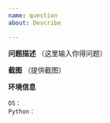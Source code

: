 ```yaml
---
name: question
about: Describe

---
```


**问题描述**
（这里输入你得问题）

**截图**
（提供截图）

**环境信息**
```
OS：
Python：
```
